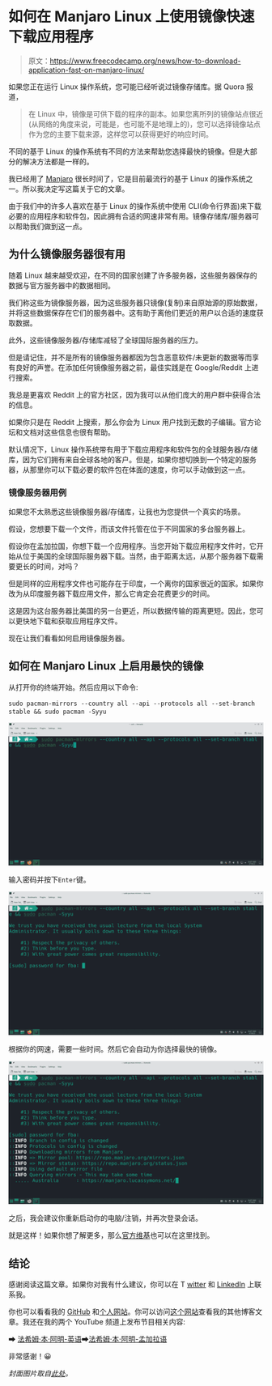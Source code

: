 # 如何在 Manjaro Linux 上使用镜像快速下载应用程序

> 原文：<https://www.freecodecamp.org/news/how-to-download-application-fast-on-manjaro-linux/>

如果您正在运行 Linux 操作系统，您可能已经听说过镜像存储库。据 Quora 报道，

> 在 Linux 中，镜像是可供下载的程序的副本。如果您离所列的镜像站点很近(从网络的角度来说，可能是，也可能不是地理上的)，您可以选择镜像站点作为您的主要下载来源，这样您可以获得更好的响应时间。

不同的基于 Linux 的操作系统有不同的方法来帮助您选择最快的镜像。但是大部分的解决方法都是一样的。

我已经用了 [Manjaro](https://manjaro.org/) 很长时间了，它是目前最流行的基于 Linux 的操作系统之一。所以我决定写这篇关于它的文章。

由于我们中的许多人喜欢在基于 Linux 的操作系统中使用 CLI(命令行界面)来下载必要的应用程序和软件包，因此拥有合适的网速非常有用。镜像存储库/服务器可以帮助我们做到这一点。

## 为什么镜像服务器很有用

随着 Linux 越来越受欢迎，在不同的国家创建了许多服务器，这些服务器保存的数据与官方服务器中的数据相同。

我们称这些为镜像服务器，因为这些服务器只镜像(复制)来自原始源的原始数据，并将这些数据保存在它们的服务器中。这有助于离他们更近的用户以合适的速度获取数据。

此外，这些镜像服务器/存储库减轻了全球国际服务器的压力。

但是请记住，并不是所有的镜像服务器都因为包含恶意软件/未更新的数据等而享有良好的声誉。在添加任何镜像服务器之前，最佳实践是在 Google/Reddit 上进行搜索。

我总是更喜欢 Reddit 上的官方社区，因为我可以从他们庞大的用户群中获得合法的信息。

如果你只是在 Reddit 上搜索，那么你会为 Linux 用户找到无数的子编辑。官方论坛和文档对这些信息也很有帮助。

默认情况下，Linux 操作系统带有用于下载应用程序和软件包的全球服务器/存储库，因为它们拥有来自全球各地的客户。但是，如果你想切换到一个特定的服务器，从那里你可以下载必要的软件包在体面的速度，你可以手动做到这一点。

### 镜像服务器用例

如果您不太熟悉这些镜像服务器/存储库，让我也为您提供一个真实的场景。

假设，您想要下载一个文件，而该文件托管在位于不同国家的多台服务器上。

假设你在孟加拉国，你想下载一个应用程序。当您开始下载应用程序文件时，它开始从位于美国的全球国际服务器下载。当然，由于距离太远，从那个服务器下载需要更长的时间，对吗？

但是同样的应用程序文件也可能存在于印度，一个离你的国家很近的国家。如果你改为从印度服务器下载应用文件，那么它肯定会花费更少的时间。

这是因为这台服务器比美国的另一台更近，所以数据传输的距离更短。因此，您可以更快地下载和获取应用程序文件。

现在让我们看看如何启用镜像服务器。

## 如何在 Manjaro Linux 上启用最快的镜像

从打开你的终端开始。然后应用以下命令:

```
sudo pacman-mirrors --country all --api --protocols all --set-branch stable && sudo pacman -Syyu
```

![Screenshot_20220318_034726](img/d0c1ae9271b0c460efcfb265f7b2f812.png)

输入密码并按下`Enter`键。

![Screenshot_20220318_034736](img/086ef5776b76547ada2139322c8e71c6.png)

根据你的网速，需要一些时间。然后它会自动为你选择最快的镜像。

![Screenshot_20220318_034748](img/47acf513282ac19765b350bd62d3fe66.png)

之后，我会建议你重新启动你的电脑/注销，并再次登录会话。

就是这样！如果你想了解更多，那么[官方维基](https://wiki.manjaro.org/index.php/Pacman-mirrors)也可以在这里找到。

## 结论

感谢阅读这篇文章。如果你对我有什么建议，你可以在 T [witter](https://twitter.com/Fahim_FBA) 和 [LinkedIn](https://www.linkedin.com/in/fahimfba/) 上联系我。

你也可以看看我的 [GitHub](https://github.com/FahimFBA) 和[个人网站](http://fahimbinamin.com/)。你可以访问[这个网站](https://blog.fahimbinamin.com/)查看我的其他博客文章。我还在我的两个 YouTube 频道上发布节目相关内容:

➡ [法希姆·本·阿明-英语](https://www.youtube.com/channel/UCG97GCUifMS2Vm28tgXQi0Q)➡[法希姆·本·阿明-孟加拉语](https://www.youtube.com/c/FahimBinAminBengali)

非常感谢！😀

*封面图片取自[此处](https://marketresearchtelecast.com/manjaro-linux-21-1-with-fresh-desktop-environments/155191/)。*